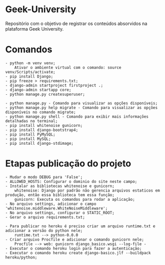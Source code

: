# Geek-University

Repositório com o objetivo de registrar os conteúdos absorvidos na plataforma Geek University.

# Comandos
    - python -m venv venv;
        Ativar o ambiente virtual com o comando: source venv/Scripts/activate;
    - pip install Django;
    - pip freeze > requirements.txt;
    - django-admin startproject firstproject .;
    - django-admin startapp core;
    - python manage.py createsuperuser;

    - python manage.py - Comando para visualizar as opções disponíveis;
    - python manage.py help migrate - Comando para visualizar as opções disponíveis no comando migrate;
    - python manage.py shell - Comando para exibir mais informações detalhadas no terminal;
    - pip install whitenoise gunicorn;
    - pip install django-bootstrap4;
    - pip install PyMySQL;
    - pip install MySQL;
    - pip install django-stdimage;

# Etapas publicação do projeto
    - Mudar o modo DEBUG para 'False';
    - ALLOWED_HOSTS: Configurar o dominio do site neste campo;
    - Instalar as bibliotecas whitenoise e gunicorn;
        whitenoise: Django por padrão não gerencia arquivos estaticos em produção, então essa biblioteca tem essa função;
        gunicorn: Executa os comandos para rodar a aplicação;
    - No arquivo settings, adicionar o campo 'whitenoise.middleware.WhiteNoiseMiddleware';
    - No arquivo settings, configurar o STATIC_ROOT;
    - Gerar o arquivo requirements.txt;
    
    - Para publicar no heroku é preciso criar um arquivo runtime.txt e adicionar a versão do python nele;
        runtime.txt --> python-0.0.0
    - Criar arquivo Procfile e adicionar o comando gunicorn nele;
        Procfile --> web: gunicorn django_basico.wsgi --log-file -
    - Executar o comando heroku login para fazer a autenticação;
    - Executar o comando heroku create django-basico.jlf --buildpack heroku/python;